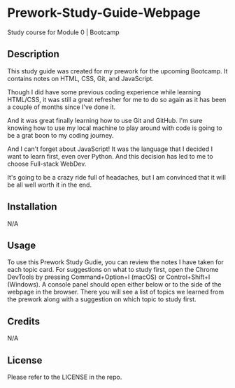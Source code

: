 # Prework-Study-Guide-Webpage
Study course for Module 0 | Bootcamp

## Description

This study guide was created for my prework for the upcoming Bootcamp. It contains notes on HTML, CSS, Git, and JavaScript.

Though I did have some previous coding experience while learning HTML/CSS, it was still a great refresher for me to do so again as it has been a couple of months since I've done it. 

And it was great finally learning how to use Git and GitHub. I'm sure knowing how to use my local machine to play around with code is going to be a grat boon to my coding journey. 

And I can't forget about JavaScript! It was the language that I decided I want to learn first, even over Python. And this decision has led to me to choose Full-stack WebDev.

It's going to be a crazy ride full of headaches, but I am convinced that it will be all well worth it in the end.

## Installation

N/A

## Usage 

To use this Prework Study Gudie, you can review the notes I have taken for each topic card. For suggestions on what to study first, open the Chrome DevTools by pressing Command+Option+I (macOS) or Control+Shift+I (Windows). A console panel should open either below or to the side of the webpage in the browser. There you will see a list of topics we learned from the prework along with a suggestion on which topic to study first.

## Credits

N/A

## License

Please refer to the LICENSE in the repo.